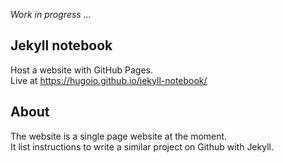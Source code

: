 *Work in progress ...*

## Jekyll notebook

Host a website with GitHub Pages.  
Live at https://hugoio.github.io/jekyll-notebook/

## About

The website is a single page website at the moment.  
It list instructions to write a similar project on Github with Jekyll.
